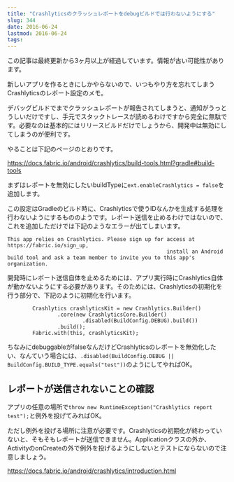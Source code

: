 ```yaml
---
title: "Crashlyticsのクラッシュレポートをdebugビルドでは行わないようにする"
slug: 344
date: 2016-06-24
lastmod: 2016-06-24
tags: 
---
```


<div id="wppda_alert">この記事は最終更新から3ヶ月以上が経過しています。情報が古い可能性があります。</div><p>新しいアプリを作るときにしかやらないので、いつもやり方を忘れてしまうCrashlyticsのレポート設定のメモ。</p>
<p>デバッグビルドでまでクラッシュレポートが報告されてしまうと、通知がうっとうしいだけですし、手元でスタックトレースが読めるわけですから完全に無駄です。必要なのは基本的にはリリースビルドだけでしょうから、開発中は無効にしてしまうのが便利です。</p>
<p>やることは下記のページのとおりです。</p>
<p><a href="https://docs.fabric.io/android/crashlytics/build-tools.html?gradle#build-tools">https://docs.fabric.io/android/crashlytics/build-tools.html?gradle#build-tools</a></p>
<p>まずはレポートを無効にしたいbuildTypeに<code>ext.enableCrashlytics = false</code>を追加します。</p>
<p>この設定はGradleのビルド時に、Crashlyticsで使うIDなんかを生成する処理を行わないようにするもののようです。レポート送信を止めるわけではないので、これを追加しただけでは下記のようなエラーが出てしまいます。</p>
<pre><code>This app relies on Crashlytics. Please sign up for access at https://fabric.io/sign_up,
                                                   install an Android build tool and ask a team member to invite you to this app's organization.
</code></pre>
<p>開発時にレポート送信自体を止めるためには、アプリ実行時にCrashlytics自体が動かないようにする必要があります。そのためには、Crashlyticsの初期化を行う部分で、下記のように初期化を行います。</p>
<pre><code>        Crashlytics crashlyticsKit = new Crashlytics.Builder()
                .core(new CrashlyticsCore.Builder()
                        .disabled(BuildConfig.DEBUG).build())
                .build();
        Fabric.with(this, crashlyticsKit);
</code></pre>
<p>ちなみにdebuggableがfalseなんだけどCrashlyticsのレポートを無効化したい、なんていう場合には、<code>.disabled(BuildConfig.DEBUG || BuildConfig.BUILD_TYPE.equals("test"))</code>のようにしてやればOK。</p>
<h2>レポートが送信されないことの確認</h2>
<p>アプリの任意の場所で<code>throw new RuntimeException("Crashlytics report test");</code>と例外を投げてみればOK。</p>
<p>ただし例外を投げる場所に注意が必要です。Crashlyticsの初期化が終わっていないと、そもそもレポートが送信できません。Applicationクラスの外か、ActivityのonCreateの外で例外を投げるようにしないとテストにならないので注意しましょう。</p>
<p><a href="https://docs.fabric.io/android/crashlytics/introduction.html">https://docs.fabric.io/android/crashlytics/introduction.html</a></p>

  